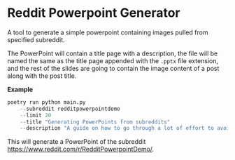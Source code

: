 # Reddit Powerpoint Generator
A tool to generate a simple powerpoint containing images pulled from specified subreddit. 

The PowerPoint will contain a title page with a description, the file will be named the same as the title page appended
with the `.pptx` file extension, and the rest of the slides are going to contain
the image content of a post along with the post title.

**Example**
```python
poetry run python main.py 
    --subreddit redditpowerpointdemo 
    --limit 20 
    --title "Generating PowerPoints from subreddits" 
    --description "A guide on how to go through a lot of effort to avoid manually creating PowerPoint slides"
```

This will generate a PowerPoint of the subreddit https://www.reddit.com/r/RedditPowerpointDemo/.
